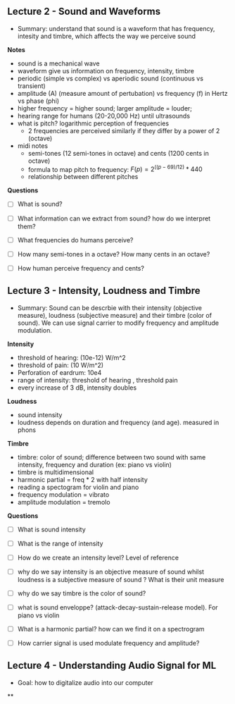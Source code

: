 ## Lecture 2 - Sound and Waveforms

- Summary: understand that sound is a waveform that has frequency, intesity and 
  timbre, which affects the way we perceive sound

**Notes**

- sound is a mechanical wave
- waveform give us information on frequency, intensity, timbre
- periodic (simple vs complex) vs aperiodic sound (continuous vs transient)
- amplitude (A) (measure amount of pertubation) vs frequency (f) in Hertz vs phase (phi)
- higher frequency = higher sound; larger amplitude = louder; 
- hearing range for humans (20-20,000 Hz) until ultrasounds
- what is pitch? logarithmic perception of frequencies
    * 2 frequencies are perceived similarly if they differ by a power of 2 (octave)
- midi notes
    * semi-tones (12 semi-tones in octave) and cents (1200 cents in octave)
    * formula to map pitch to frequency: $F(p) = 2^((p-69)/12) * 440$
    * relationship between different pitches

**Questions**

- [ ] What is sound?
- [ ] What information can we extract from sound? how do we interpret them?
- [ ] What frequencies do humans perceive?
- [ ] How many semi-tones in a octave? How many cents in an octave?
- [ ] How human perceive frequency and cents?


## Lecture 3 - Intensity, Loudness and Timbre

- Summary: Sound can be descrbie with their intensity (objective measure), 
  loudness (subjective measure) and their timbre (color of sound). We can use 
  signal carrier to modify frequency and amplitude modulation.

**Intensity**

- threshold of hearing: (10e-12) W/m^2
- threshold of pain: (10 W/m^2)
- Perforation of eardrum: 10e4
- range of intensity: threshold of hearing , threshold pain
- every increase of 3 dB, intensity doubles

**Loudness**

- sound intensity 
- loudness depends on duration and frequency (and age). measured in phons

**Timbre**

- timbre: color of sound; difference between two sound with same intensity, frequency and duration (ex: piano vs violin)
- timbre is multidimensional
- harmonic partial = freq * 2 with half intensity
- reading a spectogram for violin and piano
- frequency modulation = vibrato
- amplitude modulation = tremolo

**Questions**

- [ ] What is sound intensity
- [ ] What is the range of intensity
- [ ] How do we create an intensity level? Level of reference
- [ ] why do we say intensity is an objective measure of sound whilst loudness is 
      a subjective measure of sound ? What is their unit measure
- [ ] why do we say timbre is the color of sound?
- [ ] what is sound enveloppe? (attack-decay-sustain-release model). For piano vs violin
- [ ] What is a harmonic partial? how can we find it on a spectrogram
- [ ] How carrier signal is used modulate frequency and amplitude?


## Lecture 4 - Understanding Audio Signal for ML

- Goal: how to digitalize audio into our computer

**


